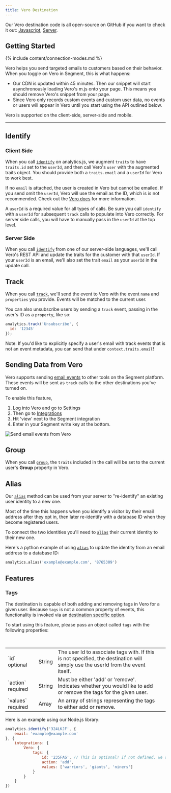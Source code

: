 ```yaml
---
title: Vero Destination
---
```


Our Vero destination code is all open-source on GitHub if you want to check it out: [Javascript](https://github.com/segment-integrations/analytics.js-integration-vero), [Server](https://github.com/segmentio/integration-vero).

## Getting Started

{% include content/connection-modes.md %}

Vero helps you send targeted emails to customers based on their behavior. When you toggle on Vero in Segment, this is what happens:

+ Our CDN is updated within 45 minutes. Then our snippet will start asynchronously loading Vero's m.js onto your page. This means you should remove Vero's snippet from your page.
+ Since Vero only records custom events and custom user data, no events or users will appear in Vero until you start using the API outlined below.

Vero is supported on the client-side, server-side and mobile.

- - -


## Identify


### Client Side

When you call [`identify`](/docs/connections/spec/identify/) on analytics.js, we augment `traits` to have `traits.id` set to the `userId`, and then call Vero's `user` with the augmented traits object. You should provide both a `traits.email` and a `userId` for Vero to work best.

If no `email` is attached, the user is created in Vero but cannot be emailed. If you send omit the `userId`, Vero will use the email as the ID, which is is not recommended. Check out the [Vero docs](http://www.getvero.com/help/adding-data-to-vero/creating-and-matching-vero-user-ids/) for more information.

A `userId` is a required value for all types of calls. Be sure you call `identify` with a `userId` for subsequent `track` calls to populate into Vero correctly. For server side calls, you will have to manually pass in the `userId` at the top level.

### Server Side

When you call [`identify`](/docs/connections/spec/identify/) from one of our server-side languages, we'll  call Vero's REST API and update the traits for the customer with that `userId`. If your `userId` is an email, we'll also set the trait `email` as your `userId` in the update call.


## Track

When you call [`track`](/docs/connections/spec/track/), we'll send the event to Vero with the event `name` and `properties` you provide. Events will be matched to the current user.

You can also unsubscribe users by sending a `track` event, passing in the user's ID as a `property`, like so:

```javascript
analytics.track('Unsubscribe', {
  id: '12345'
});
```

Note: If you'd like to explicitly specify a user's email with track events that is not an event metadata, you can send that under `context.traits.email`!

## Sending Data from Vero

Vero supports sending [email events](/docs/connections/spec/email) to other tools on the Segment platform. These events will be sent as `track` calls to the other destinations you've turned on.

To enable this feature,

1. Log into Vero and go to Settings
2. Then go to [Integrations](https://app.getvero.com/settings/integrations?integrations=all)
3. Hit 'view' next to the Segment integration
4. Enter in your Segment write key at the bottom.

![Send email events from Vero](https://cldup.com/1aWDVSGw9d.png)


## Group

When you call [`group`](/docs/connections/spec/group/), the `traits` included in the call will be set to the current user's **Group** property in Vero.

## Alias

Our [`alias`](/docs/connections/spec/alias/) method can be used from your server to "re-identify" an existing user identity to a new one.

Most of the time this happens when you identify a visitor by their email address after they opt in, then later re-identify with a database ID when they become registered users.

To connect the two identities you'll need to [`alias`](/docs/connections/spec/alias/) their current identity to their new one.

Here's a python example of using [`alias`](/docs/connections/spec/alias/) to update the identity from an email address to a database ID:

```python
analytics.alias('example@example.com', '8765309')
```

## Features

### Tags

The destination is capable of both adding and removing tags in Vero for a given user. Because `tags` is not a common property of events, this functionality is invoked via an [destination specific option](https://segment.com/docs/connections/sources/catalog/libraries/website/analytics.js/#selecting-integrations).

To start using this feature, please pass an object called `tags` with the following properties:

<table>
  <tr>
    <td>`id` optional</td>
    <td>String</td>
    <td>The user Id to associate tags with. If this is not specified, the destination will simply use the userId from the event itself.</td>
  </tr>
  <tr>
    <td>`action` required</td>
    <td>String</td>
    <td>Must be either 'add' or 'remove'. Indicates whether you would like to add or remove the tags for the given user.</td>
  </tr>
  <tr>
    <td>`values` required</td>
    <td>Array</td>
    <td>An array of strings representing the tags to either add or remove.<td>
  </tr>
</table>

Here is an example using our Node.js library:

```javascript
analytics.identify('324LKJF', {
    email: 'example@example.com'
}, {
    integrations: {
        Vero: {
            tags: {
                id: '235FAG', // This is optional! If not defined, we default to the event's userId (ie: 324LKJF)
                action: 'add',
                values: ['warriors', 'giants', 'niners']
            }
        }
    }
})
```
